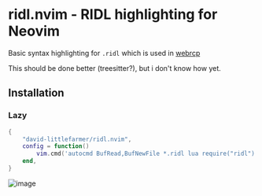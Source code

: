 # ridl.nvim - RIDL highlighting for Neovim

Basic syntax highlighting for `.ridl` which is used in [webrcp](https://github.com/webrpc/webrpc)

This should be done better (treesitter?), but i don't know how yet.

## Installation

### Lazy

```lua
{
    "david-littlefarmer/ridl.nvim",
    config = function()
        vim.cmd('autocmd BufRead,BufNewFile *.ridl lua require("ridl").setup()')
    end,
}
```

![image](https://github.com/david-littlefarmer/ridl.nvim/assets/17728576/65f2880e-0297-462d-a9a0-e5974bde5339)
